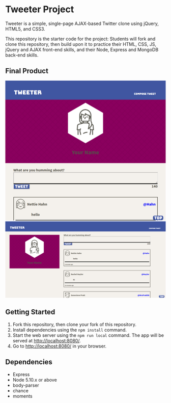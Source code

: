 # Tweeter Project

Tweeter is a simple, single-page AJAX-based Twitter clone using jQuery, HTML5, and CSS3.

This repository is the starter code for the project: Students will fork and clone this repository, then build upon it to practice their HTML, CSS, JS, jQuery and AJAX front-end skills, and their Node, Express and MongoDB back-end skills.

## Final Product

!["Screenshot of Home Page for Phones/Tablets"](https://raw.githubusercontent.com/renewang1/tweeter/master/docs/Tweeter%20-%20Home%20Page.png)
!["Screenshot of Home Page for Desktop"](https://raw.githubusercontent.com/renewang1/tweeter/master/docs/Tweeter%20-%20Home%20Page%20-%20Desktop.png)

## Getting Started

1. Fork this repository, then clone your fork of this repository.
2. Install dependencies using the `npm install` command.
3. Start the web server using the `npm run local` command. The app will be served at <http://localhost:8080/>.
4. Go to <http://localhost:8080/> in your browser.

## Dependencies

- Express
- Node 5.10.x or above
- body-parser
- chance
- moments